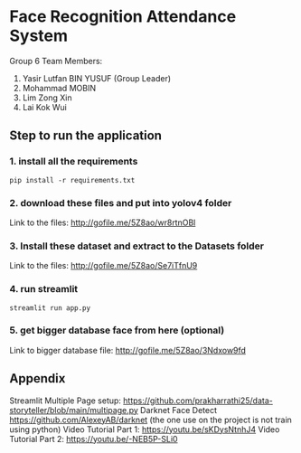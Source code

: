 # Face Recognition Attendance System 

Group 6 Team Members:
1. Yasir Lutfan BIN YUSUF (Group Leader)
2. Mohammad MOBIN
3. Lim Zong Xin
4. Lai Kok Wui

## Step to run the application
### 1. install all the requirements
```
pip install -r requirements.txt
```
### 2. download these files and put into yolov4 folder
Link to the files: http://gofile.me/5Z8ao/wr8rtnOBl
### 3. Install these dataset and extract to the Datasets folder
Link to the files: http://gofile.me/5Z8ao/Se7iTfnU9
### 4. run streamlit
```
streamlit run app.py
```
### 5. get bigger database face from here (optional)
Link to bigger database file: http://gofile.me/5Z8ao/3Ndxow9fd

## Appendix
Streamlit Multiple Page setup: https://github.com/prakharrathi25/data-storyteller/blob/main/multipage.py
Darknet Face Detect https://github.com/AlexeyAB/darknet (the one use on the project is not train using python)
Video Tutorial Part 1: https://youtu.be/sKDysNtnhJ4 
Video Tutorial Part 2: https://youtu.be/-NEB5P-SLi0 
